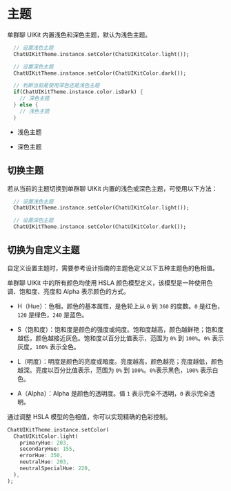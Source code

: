 # 主题

<Toc />

单群聊 UIKit 内置浅色和深色主题，默认为浅色主题。

```dart
  // 设置浅色主题
  ChatUIKitTheme.instance.setColor(ChatUIKitColor.light());

  // 设置深色主题
  ChatUIKitTheme.instance.setColor(ChatUIKitColor.dark());

  // 判断当前是使用深色还是浅色主题
  if(ChatUIKitTheme.instance.color.isDark) {
    // 深色主题
  } else {
    // 浅色主题
  }

```

- 浅色主题

<ImageGallery>
  <ImageItem src="/images/uikit/chatuikit/ios/light_mode.png" title="浅色主题" />
</ImageGallery>

- 深色主题

<ImageGallery>
  <ImageItem src="/images/uikit/chatuikit/ios/dark_mode.png" title="深色主题" />
</ImageGallery>

## 切换主题

若从当前的主题切换到单群聊 UIKit 内置的浅色或深色主题，可使用以下方法：

```dart
  // 设置浅色主题
  ChatUIKitTheme.instance.setColor(ChatUIKitColor.light());

  // 设置深色主题
  ChatUIKitTheme.instance.setColor(ChatUIKitColor.dark());
```

## 切换为自定义主题

自定义设置主题时，需要参考设计指南的主题色定义以下五种主题色的色相值。

单群聊 UIKit 中的所有颜色均使用 HSLA 颜色模型定义，该模型是一种使用色调、饱和度、亮度和 Alpha 表示颜色的方式。

- H（Hue）：色相，颜色的基本属性，是色轮上从 `0` 到 `360` 的度数。`0` 是红色，`120` 是绿色，`240` 是蓝色。

- S（饱和度）：饱和度是颜色的强度或纯度。饱和度越高，颜色越鲜艳；饱和度越低，颜色越接近灰色。饱和度以百分比值表示，范围为 `0%` 到 `100%`。`0%` 表示灰度，`100%` 表示全色。

- L（明度）：明度是颜色的亮度或暗度。亮度越高，颜色越亮；亮度越低，颜色越深。亮度以百分比值表示，范围为 `0%` 到 `100%`。`0%`表示黑色，`100%` 表示白色。

- A（Alpha）：Alpha 是颜色的透明度。值 `1` 表示完全不透明，`0` 表示完全透明。

通过调整 HSLA 模型的色相值，你可以实现精确的色彩控制。

```dart
ChatUIKitTheme.instance.setColor(
  ChatUIKitColor.light(
    primaryHue: 203,
    secondaryHue: 155,
    errorHue: 350,
    neutralHue: 203,
    neutralSpecialHue: 220,
  ),
);
```

